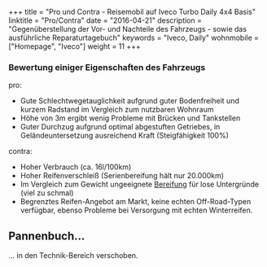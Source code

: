 +++
title       = "Pro und Contra - Reisemobil auf Iveco Turbo Daily 4x4 Basis"
linktitle   = "Pro/Contra"
date        =  "2016-04-21"
description = "Gegenüberstellung der Vor- und Nachteile des Fahrzeugs - sowie das ausführliche Reparaturtagebuch"
keywords    = "Iveco, Daily"
wohnmobile	= ["Homepage", "Iveco"]
weight      = 11
+++

<!--INHALT Beginn-->
### Bewertung einiger Eigenschaften des Fahrzeugs

pro:

*   Gute Schlechtwegetauglichkeit aufgrund guter Bodenfreiheit und kurzem Radstand im Vergleich zum nutzbaren Wohnraum
*   Höhe von 3m ergibt wenig Probleme mit Brücken und Tankstellen
*   Guter Durchzug aufgrund optimal abgestuften Getriebes, in Geländeuntersetzung ausreichend Kraft (Steigfähigkeit 100%)

contra:

*   Hoher Verbrauch (ca. 16l/100km)
*   Hoher Reifenverschleiß (Serienbereifung hält nur 20.000km)
*   Im Vergleich zum Gewicht ungeeignete [Bereifung](../iveco-technik/reifen.html) für lose Untergründe (viel zu schmal)
*   Begrenztes Reifen-Angebot am Markt, keine echten Off-Road-Typen verfügbar, ebenso Probleme bei Versorgung mit echten Winterreifen.

## Pannenbuch...

... in den Technik-Bereich verschoben.
<!--INHALT Ende-->